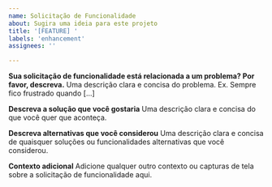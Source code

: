 ```yaml
---
name: Solicitação de Funcionalidade
about: Sugira uma ideia para este projeto
title: '[FEATURE] '
labels: 'enhancement'
assignees: ''

---
```


**Sua solicitação de funcionalidade está relacionada a um problema? Por favor, descreva.**
Uma descrição clara e concisa do problema. Ex. Sempre fico frustrado quando [...]

**Descreva a solução que você gostaria**
Uma descrição clara e concisa do que você quer que aconteça.

**Descreva alternativas que você considerou**
Uma descrição clara e concisa de quaisquer soluções ou funcionalidades alternativas que você considerou.

**Contexto adicional**
Adicione qualquer outro contexto ou capturas de tela sobre a solicitação de funcionalidade aqui.
